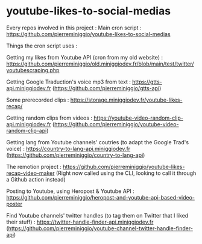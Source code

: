 # youtube-likes-to-social-medias

Every repos involved in this project : 
Main cron script :
https://github.com/pierreminiggio/youtube-likes-to-social-medias

Things the cron script uses :

Getting my likes from Youtube API (cron from my old website) : https://github.com/pierreminiggio/old.miniggiodev.fr/blob/main/test/twitter/youtubescraping.php

Getting Google Traduction's voice mp3 from text : https://gtts-api.miniggiodev.fr (https://github.com/pierreminiggio/gtts-api)

Some prerecorded clips : https://storage.miniggiodev.fr/youtube-likes-recap/

Getting random clips from videos : https://youtube-video-random-clip-api.miniggiodev.fr (https://github.com/pierreminiggio/youtube-video-random-clip-api)

Getting lang from Youtube channels' coutries (to adapt the Google Trad's voice) : https://country-to-lang-api.miniggiodev.fr (https://github.com/pierreminiggio/country-to-lang-api)

The remotion project : https://github.com/pierreminiggio/youtube-likes-recap-video-maker (Right now called using the CLI, looking to call it through a Github action instead)

Posting to Youtube, using Heropost & Youtube API : https://github.com/pierreminiggio/heropost-and-youtube-api-based-video-poster

Find Youtube channels' twitter handles (to tag them on Twitter that I liked their stuff) : https://twitter-handle-finder-api.miniggiodev.fr (https://github.com/pierreminiggio/youtube-channel-twitter-handle-finder-api)

